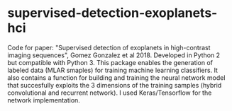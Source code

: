 # supervised-detection-exoplanets-hci

Code for paper: "Supervised detection of exoplanets in high-contrast imaging sequences", Gomez Gonzalez et al 2018. Developed in Python 2
but compatible with Python 3. This package enables the generation of labeled data (MLAR smaples) for training machine learning classifiers. 
It also contains a function for building and training the neural network model that succesfully exploits the 3 dimensions of the training 
samples (hybrid convolutional and recurrent network). I used Keras/Tensorflow for the network implementation. 


